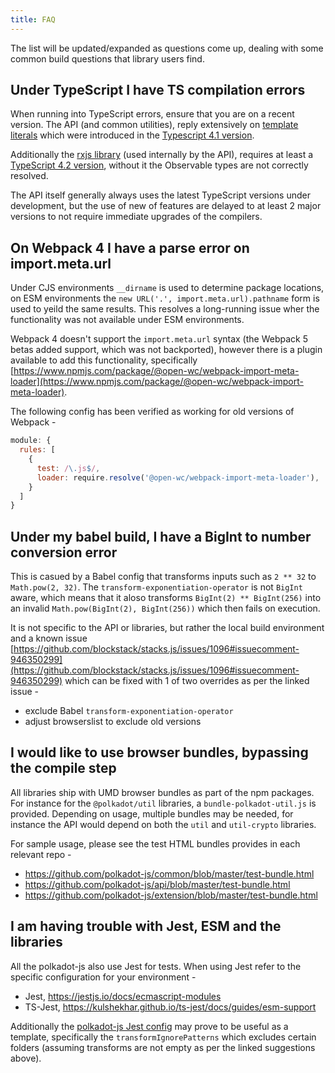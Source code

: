 ```yaml
---
title: FAQ
---
```


The list will be updated/expanded as questions come up, dealing with some common build questions that library users find.


## Under TypeScript I have TS compilation errors

When running into TypeScript errors, ensure that you are on a recent version. The API (and common utilities), reply extensively on [template literals](https://www.typescriptlang.org/docs/handbook/2/template-literal-types.html) which were introduced in the [Typescript 4.1 version](https://www.typescriptlang.org/docs/handbook/release-notes/typescript-4-1.html).

Additionally the [rxjs library](https://github.com/ReactiveX/rxjs/) (used internally by the API), requires at least a [TypeScript 4.2 version](https://github.com/ReactiveX/rxjs/blob/6bd1c5f3cf0e387973b44698c48bc933e8c528aa/package.json#L9), without it the Observable types are not correctly resolved.

The API itself generally always uses the latest TypeScript versions under development, but the use of new of features are delayed to at least 2 major versions to not require immediate upgrades of the compilers.


## On Webpack 4 I have a parse error on import.meta.url

Under CJS environments `__dirname` is used to determine package locations, on ESM environments the `new URL('.', import.meta.url).pathname` form is used to yeild the same results. This resolves a long-running issue wher the functionality was not available under ESM environments.

Webpack 4 doesn't support the `import.meta.url` syntax (the Webpack 5 betas added support, which was not backported), however there is a plugin available to add this functionality, specifically [https://www.npmjs.com/package/@open-wc/webpack-import-meta-loader](https://www.npmjs.com/package/@open-wc/webpack-import-meta-loader).

The following config has been verified as working for old versions of Webpack -

```js
module: {
  rules: [
    {
      test: /\.js$/,
      loader: require.resolve('@open-wc/webpack-import-meta-loader'),
    }
  ]
}
```


## Under my babel build, I have a BigInt to number conversion error

This is casued by a Babel config that transforms inputs such as `2 ** 32` to `Math.pow(2, 32)`. The `transform-exponentiation-operator` is not `BigInt` aware, which means that it aloso transforms
`BigInt(2) ** BigInt(256)` into an invalid `Math.pow(BigInt(2), BigInt(256))` which then fails on execution.

It is not specific to the API or libraries, but rather the local build environment and a known issue [https://github.com/blockstack/stacks.js/issues/1096#issuecomment-946350299](https://github.com/blockstack/stacks.js/issues/1096#issuecomment-946350299) which can be fixed with 1 of two overrides as per the linked issue -

- exclude Babel `transform-exponentiation-operator`
- adjust browserslist to exclude old versions


## I would like to use browser bundles, bypassing the compile step

All libraries ship with UMD browser bundles as part of the npm packages. For instance for the `@polkadot/util` libraries, a `bundle-polkadot-util.js` is provided. Depending on usage, multiple bundles may be needed, for instance the API would depend on both the `util` and `util-crypto` libraries.

For sample usage, please see the test HTML bundles provides in each relevant repo -

- https://github.com/polkadot-js/common/blob/master/test-bundle.html
- https://github.com/polkadot-js/api/blob/master/test-bundle.html
- https://github.com/polkadot-js/extension/blob/master/test-bundle.html


## I am having trouble with Jest, ESM and the libraries

All the polkadot-js also use Jest for tests. When using Jest refer to the specific configuration for your environment -

- Jest, https://jestjs.io/docs/ecmascript-modules
- TS-Jest, https://kulshekhar.github.io/ts-jest/docs/guides/esm-support

Additionally the [polkadot-js Jest config](https://github.com/polkadot-js/dev/blob/master/packages/dev/config/jest.cjs) may prove to be useful as a template, specifically the `transformIgnorePatterns` which excludes certain folders (assuming transforms are not empty as per the linked suggestions above).
